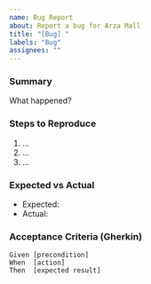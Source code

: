```yaml
---
name: Bug Report
about: Report a bug for Arza Mall
title: "[Bug] "
labels: "Bug"
assignees: ""
---
```


### Summary
What happened?

### Steps to Reproduce
1. ...
2. ...
3. ...

### Expected vs Actual
- Expected:
- Actual:

### Acceptance Criteria (Gherkin)
```gherkin
Given [precondition]
When  [action]
Then  [expected result]
```
